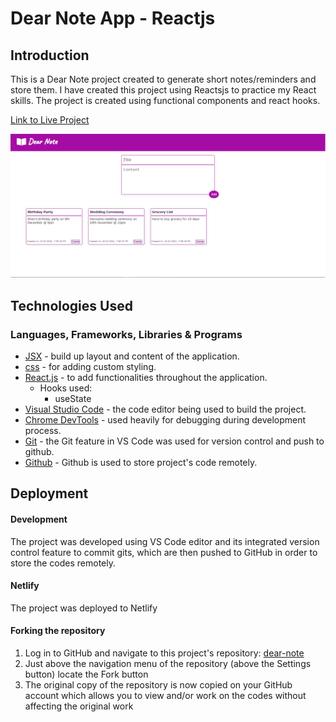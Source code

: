# Dear Note App - Reactjs

## Introduction

This is a Dear Note project created to generate short notes/reminders and store them. I have created this project using Reactsjs to practice my React skills. The project is created using functional components and react hooks.  

[Link to Live Project](https://dearnote.netlify.app/)

![dear note app](/public/dearnote.png)


## Technologies Used

### Languages, Frameworks, Libraries & Programs

- [JSX](https://reactjs.org/docs/introducing-jsx.html) - build up layout and content of the application.
- [css](https://developer.mozilla.org/en-US/docs/Web/CSS) - for adding custom styling.
- [React.js](https://reactjs.org/) - to add functionalities throughout the application.
  - Hooks used:
    - useState
- [Visual Studio Code](https://code.visualstudio.com/) - the code editor being used to build the project.
- [Chrome DevTools](https://developer.chrome.com/docs/devtools/) - used heavily for debugging during development process.
- [Git](https://git-scm.com/) - the Git feature in VS Code was used for version control and push to github.
- [Github](https://github.com/) - Github is used to store project's code remotely.

## Deployment

#### Development

The project was developed using VS Code editor and its integrated version control feature to commit gits, which are then pushed to GitHub in order to store the codes remotely.

#### Netlify

The project was deployed to Netlify

#### Forking the repository

1. Log in to GitHub and navigate to this project's repository: [dear-note](https://github.com/muneebali500/dear-note)
2. Just above the navigation menu of the repository (above the Settings button) locate the Fork button
3. The original copy of the repository is now copied on your GitHub account which allows you to view and/or work on the codes without affecting the original work

